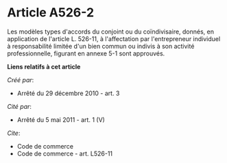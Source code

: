 # Article A526-2

Les modèles types d'accords du conjoint ou du coïndivisaire, donnés, en application de l'article L. 526-11, à l'affectation
par l'entrepreneur individuel à responsabilité limitée d'un bien commun ou indivis à son activité professionnelle, figurant
en annexe 5-1 sont approuvés.

**Liens relatifs à cet article**

_Créé par_:

  - Arrêté du 29 décembre 2010 - art. 3

_Cité par_:

  - Arrêté du 5 mai 2011 - art. 1 (V)

_Cite_:

  - Code de commerce
  - Code de commerce - art. L526-11
